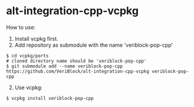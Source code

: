 # alt-integration-cpp-vcpkg

How to use:

1. Install vcpkg first.
2. Add repository as submodule with the name 'veriblock-pop-cpp'
```
$ cd vcpkg/ports
# cloned directory name should be 'veriblock-pop-cpp'
$ git submodule add --name veriblock-pop-cpp https://github.com/VeriBlock/alt-integration-cpp-vcpkg veriblock-pop-cpp
```

2. Use vcpkg:
```
$ vcpkg install veriblock-pop-cpp
```
 